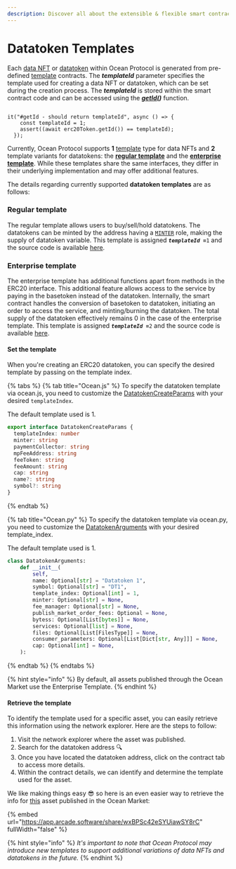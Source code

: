 ```yaml
---
description: Discover all about the extensible & flexible smart contract templates.
---
```


# Datatoken Templates

Each [data NFT](data-nfts.md) or [datatoken](datatokens.md) within Ocean Protocol is generated from pre-defined [template](https://github.com/oceanprotocol/contracts/tree/main/contracts/templates) contracts. The _**templateId**_ parameter specifies the template used for creating a data NFT or datatoken, which can be set during the creation process. The _**templateId**_ is stored within the smart contract code and can be accessed using the [_**getId**_](https://github.com/oceanprotocol/contracts/blob/9e29194d910f28a4f0ef17ce6dc8a70741f63309/contracts/interfaces/IERC20Template.sol#L134)_**()**_ function.

```solidity

it("#getId - should return templateId", async () => {
    const templateId = 1;
    assert((await erc20Token.getId()) == templateId);
  });

```

Currently, Ocean Protocol supports **1** [template](https://github.com/oceanprotocol/contracts/blob/main/contracts/templates/ERC721Template.sol) type for data NFTs and **2** template variants for datatokens: the [**regular template**](https://github.com/oceanprotocol/contracts/blob/main/contracts/templates/ERC20Template.sol) and the [**enterprise template**](https://github.com/oceanprotocol/contracts/blob/main/contracts/templates/ERC20TemplateEnterprise.sol). While these templates share the same interfaces, they differ in their underlying implementation and may offer additional features.

The details regarding currently supported **datatoken templates** are as follows:

### **Regular template**

The regular template allows users to buy/sell/hold datatokens. The datatokens can be minted by the address having a [`MINTER`](roles.md#minter) role, making the supply of datatoken variable. This template is assigned _**`templateId =`**_`1` and the source code is available [here](https://github.com/oceanprotocol/contracts/blob/main/contracts/templates/ERC20Template.sol).

### **Enterprise template**

The enterprise template has additional functions apart from methods in the ERC20 interface. This additional feature allows access to the service by paying in the basetoken instead of the datatoken. Internally, the smart contract handles the conversion of basetoken to datatoken, initiating an order to access the service, and minting/burning the datatoken. The total supply of the datatoken effectively remains 0 in the case of the enterprise template. This template is assigned _**`templateId =`**_`2` and the source code is available [here](https://github.com/oceanprotocol/contracts/blob/main/contracts/templates/ERC20TemplateEnterprise.sol).

#### Set the template

When you're creating an ERC20 datatoken, you can specify the desired template by passing on the template index.

{% tabs %}
{% tab title="Ocean.js" %}
To specify the datatoken template via ocean.js, you need to customize the [DatatokenCreateParams](https://github.com/oceanprotocol/ocean.js/blob/ae2ff1ccde53ace9841844c316a855de271f9a3f/src/%40types/Datatoken.ts#L3) with your desired `templateIndex`.

The default template used is 1.

```typescript
export interface DatatokenCreateParams {
  templateIndex: number
  minter: string
  paymentCollector: string
  mpFeeAddress: string
  feeToken: string
  feeAmount: string
  cap: string
  name?: string
  symbol?: string
}
```
{% endtab %}

{% tab title="Ocean.py" %}
To specify the datatoken template via ocean.py, you need to customize the [DatatokenArguments](https://github.com/oceanprotocol/ocean.py/blob/bad11fb3a4cb00be8bab8febf3173682e1c091fd/ocean\_lib/models/datatoken\_base.py#L64) with your desired template\_index.

The default template used is 1.

```python
class DatatokenArguments:
    def __init__(
        self,
        name: Optional[str] = "Datatoken 1",
        symbol: Optional[str] = "DT1",
        template_index: Optional[int] = 1,
        minter: Optional[str] = None,
        fee_manager: Optional[str] = None,
        publish_market_order_fees: Optional = None,
        bytess: Optional[List[bytes]] = None,
        services: Optional[list] = None,
        files: Optional[List[FilesType]] = None,
        consumer_parameters: Optional[List[Dict[str, Any]]] = None,
        cap: Optional[int] = None,
    ):
```
{% endtab %}
{% endtabs %}

{% hint style="info" %}
By default, all assets published through the Ocean Market use the Enterprise Template.
{% endhint %}

#### Retrieve the template

To identify the template used for a specific asset, you can easily retrieve this information using the network explorer. Here are the steps to follow:

1. Visit the network explorer where the asset was published.
2. Search for the datatoken address :mag:
3. Once you have located the datatoken address, click on the contract tab to access more details.
4. Within the contract details, we can identify and determine the template used for the asset.

We like making things easy :sunglasses: so here is an even easier way to retrieve the info for [this](https://market.oceanprotocol.com/asset/did:op:cd086344c275bc7c560e91d472be069a24921e73a2c3798fb2b8caadf8d245d6) asset published in the Ocean Market:

{% embed url="https://app.arcade.software/share/wxBPSc42eSYUiawSY8rC" fullWidth="false" %}

{% hint style="info" %}
_It's important to note that Ocean Protocol may introduce new templates to support additional variations of data NFTs and datatokens in the future._
{% endhint %}
